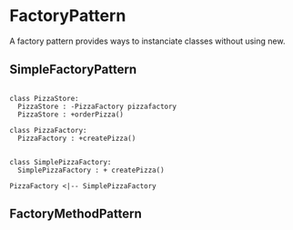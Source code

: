 # FactoryPattern 
A factory pattern provides ways to instanciate classes without using new. 

## SimpleFactoryPattern

```mermaid

class PizzaStore:
  PizzaStore : -PizzaFactory pizzafactory
  PizzaStore : +orderPizza()

class PizzaFactory:
  PizzaFactory : +createPizza()
  

class SimplePizzaFactory:
  SimplePizzaFactory : + createPizza()

PizzaFactory <|-- SimplePizzaFactory
```


## FactoryMethodPattern
